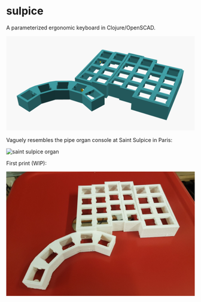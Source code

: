 # sulpice

A parameterized ergonomic keyboard in Clojure/OpenSCAD.

![sulpice keyboard model](resources/right-screenshot.png)

Vaguely resembles the pipe organ console at Saint Sulpice in Paris:

![saint sulpice organ](https://i.imgur.com/7UH2tq8.jpg)

First print (WIP):

![sulpice first 3d print](resources/first-print.jpg)
